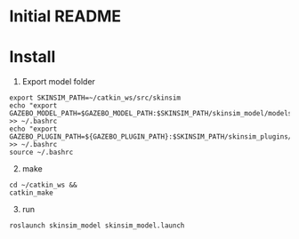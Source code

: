 # Initial README

# Install

1. Export model folder
```
export SKINSIM_PATH=~/catkin_ws/src/skinsim
echo "export GAZEBO_MODEL_PATH=$GAZEBO_MODEL_PATH:$SKINSIM_PATH/skinsim_model/models" >> ~/.bashrc
echo "export GAZEBO_PLUGIN_PATH=${GAZEBO_PLUGIN_PATH}:$SKINSIM_PATH/skinsim_plugins/build" >> ~/.bashrc
source ~/.bashrc
```
2. make

```
cd ~/catkin_ws &&
catkin_make
```
3. run

```
roslaunch skinsim_model skinsim_model.launch
```